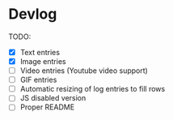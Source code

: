 # Devlog

TODO:

- [x] Text entries
- [x] Image entries
- [ ] Video entries (Youtube video support)
- [ ] GIF entries
- [ ] Automatic resizing of log entries to fill rows
- [ ] JS disabled version
- [ ] Proper README
